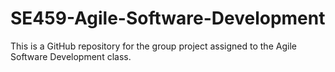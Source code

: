 # SE459-Agile-Software-Development
This is a GitHub repository for the group project assigned to the Agile Software Development class.
